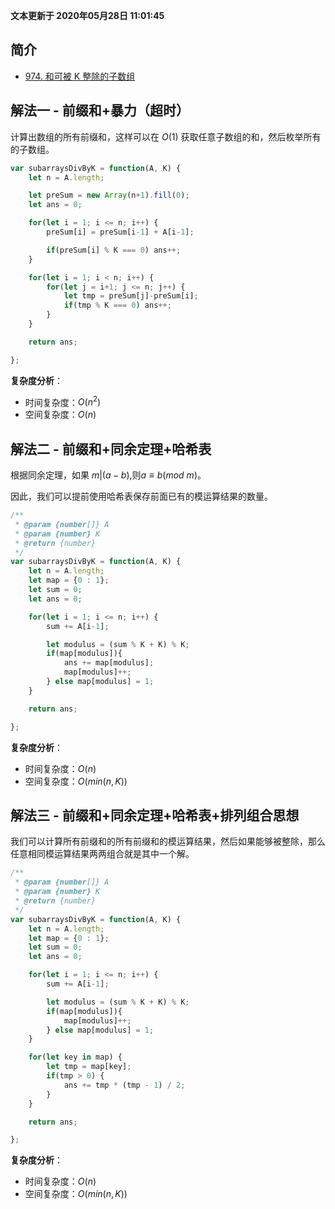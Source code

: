 **文本更新于 2020年05月28日 11:01:45**
## 简介
- [974. 和可被 K 整除的子数组](https://leetcode-cn.com/problems/subarray-sums-divisible-by-k/)

## 解法一 - 前缀和+暴力（超时）
计算出数组的所有前缀和，这样可以在 $O(1)$ 获取任意子数组的和，然后枚举所有的子数组。

```javascript
var subarraysDivByK = function(A, K) {
    let n = A.length;

    let preSum = new Array(n+1).fill(0);
    let ans = 0;

    for(let i = 1; i <= n; i++) {
        preSum[i] = preSum[i-1] + A[i-1];

        if(preSum[i] % K === 0) ans++;
    }

    for(let i = 1; i < n; i++) {
        for(let j = i+1; j <= n; j++) {
            let tmp = preSum[j]-preSum[i];
            if(tmp % K === 0) ans++;
        }
    }

    return ans;

};
```

**复杂度分析**：
- 时间复杂度：$O(n^2)$
- 空间复杂度：$O(n)$


## 解法二 - 前缀和+同余定理+哈希表
根据同余定理，如果 $m | (a-b)$,则$a \equiv b (mod \ m)$。

因此，我们可以提前使用哈希表保存前面已有的模运算结果的数量。
```javascript
/**
 * @param {number[]} A
 * @param {number} K
 * @return {number}
 */
var subarraysDivByK = function(A, K) {
    let n = A.length;
    let map = {0 : 1};
    let sum = 0;
    let ans = 0;

    for(let i = 1; i <= n; i++) {
        sum += A[i-1];

        let modulus = (sum % K + K) % K;
        if(map[modulus]){
            ans += map[modulus];
            map[modulus]++;
        } else map[modulus] = 1;
    }

    return ans;

};
```
**复杂度分析**：
- 时间复杂度：$O(n)$
- 空间复杂度：$O(min(n, K))$

## 解法三 - 前缀和+同余定理+哈希表+排列组合思想
我们可以计算所有前缀和的所有前缀和的模运算结果，然后如果能够被整除，那么任意相同模运算结果两两组合就是其中一个解。

```javascript
/**
 * @param {number[]} A
 * @param {number} K
 * @return {number}
 */
var subarraysDivByK = function(A, K) {
    let n = A.length;
    let map = {0 : 1};
    let sum = 0;
    let ans = 0;

    for(let i = 1; i <= n; i++) {
        sum += A[i-1];

        let modulus = (sum % K + K) % K;
        if(map[modulus]){
            map[modulus]++;
        } else map[modulus] = 1;
    }

    for(let key in map) {
        let tmp = map[key];
        if(tmp > 0) {
            ans += tmp * (tmp - 1) / 2;
        }
    }

    return ans;

};
```

**复杂度分析**：
- 时间复杂度：$O(n)$
- 空间复杂度：$O(min(n, K))$